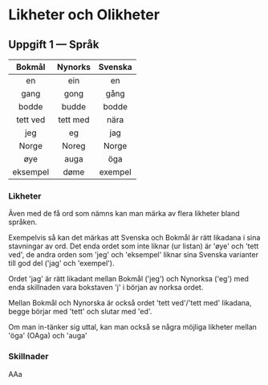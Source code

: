 # Likheter och Olikheter

## Uppgift 1 — Språk

| **Bokmål** | **Nynorks** | **Svenska** |
| :-: | :-: | :-: |
| en | ein | en |
| gang | gong | gång |
| bodde | budde | bodde |
| tett ved | tett med | nära |
| jeg | eg | jag |
| Norge | Noreg | Norge |
| øye | auga | öga |
| eksempel | døme | exempel |

### Likheter

Även med de få ord som nämns kan man märka av flera likheter bland språken.

Еxempelvis så kan det märkas att Svenska och Bokmål är rätt likadana i sina stavningar av ord. Det enda ordet som inte liknar (ur listan) är 'øye' och 'tett ved', de andra orden som 'jeg' och 'eksempel' liknar sina Svenska varianter till god del ('jag' och 'exempel').

Ordet 'jag' är rätt likadant mellan Bokmål ('jeg') och Nynorksa ('eg') med enda skillnaden vara bokstaven 'j' i början av norksa ordet.

Mellan Bokmål och Nynorska är också ordet 'tett ved'/'tett med' likadana, begge börjar med 'tett' och slutar med 'ed'.

Om man in-tänker sig uttal, kan man också se några möjliga likheter mellan 'öga' (OAga) och 'auga'

### Skillnader

AAa